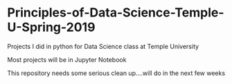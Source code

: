 # Principles-of-Data-Science-Temple-U-Spring-2019

Projects I did in python for Data Science class at Temple University

Most projects will be in Jupyter Notebook

This repository needs some serious clean up....will do in the next few weeks
